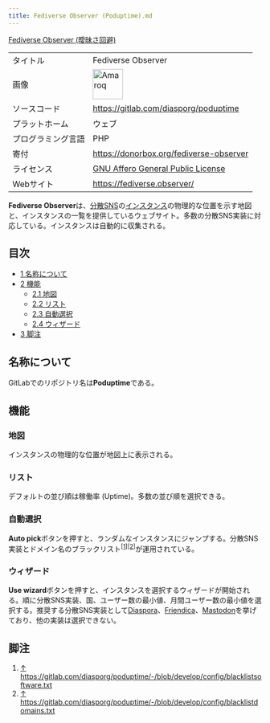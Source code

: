 ```yaml
---
title: Fediverse Observer (Poduptime).md
---
```

<div>

[Fediverse Observer (曖昧さ回避)](/Fediverse_Observer "Fediverse Observer")

|                    |                                                                                                                                                                                                                                                    |
|--------------------|----------------------------------------------------------------------------------------------------------------------------------------------------------------------------------------------------------------------------------------------------|
| タイトル           | Fediverse Observer                                                                                                                                                                                                                                 |
| 画像               | [<img src="/images/thumb/e/e3/Fediverse-observer.png/60px-Fediverse-observer.png" srcset="/images/e/e3/Fediverse-observer.png 1.5x" width="60" height="60" alt="Amaroq" />](/%E3%83%95%E3%82%A1%E3%82%A4%E3%83%AB:Fediverse-observer.png "Amaroq") |
| ソースコード       | <a href="https://gitlab.com/diasporg/poduptime" rel="nofollow">https://gitlab.com/diasporg/poduptime</a>                                                                                                                                           |
| プラットホーム     | ウェブ                                                                                                                                                                                                                                             |
| プログラミング言語 | PHP                                                                                                                                                                                                                                                |
| 寄付               | <a href="https://donorbox.org/fediverse-observer" rel="nofollow">https://donorbox.org/fediverse-observer</a>                                                                                                                                       |
| ライセンス         | [GNU Affero General Public License](/GNU_Affero_General_Public_License "GNU Affero General Public License")                                                                                                                                        |
| Webサイト          | <a href="https://fediverse.observer/" rel="nofollow">https://fediverse.observer/</a>                                                                                                                                                               |

  

**Fediverse Observer**は、[分散SNS](/%E5%88%86%E6%95%A3SNS "分散SNS")の[インスタンス](/%E3%82%A4%E3%83%B3%E3%82%B9%E3%82%BF%E3%83%B3%E3%82%B9 "インスタンス")の物理的な位置を示す地図と、インスタンスの一覧を提供しているウェブサイト。多数の分散SNS実装に対応している。インスタンスは自動的に収集される。

<div>

<div lang="ja" dir="ltr">

## 目次

</div>

-   [1 名称について](#.E5.90.8D.E7.A7.B0.E3.81.AB.E3.81.A4.E3.81.84.E3.81.A6)
-   [2 機能](#.E6.A9.9F.E8.83.BD)
    -   [2.1 地図](#.E5.9C.B0.E5.9B.B3)
    -   [2.2 リスト](#.E3.83.AA.E3.82.B9.E3.83.88)
    -   [2.3 自動選択](#.E8.87.AA.E5.8B.95.E9.81.B8.E6.8A.9E)
    -   [2.4 ウィザード](#.E3.82.A6.E3.82.A3.E3.82.B6.E3.83.BC.E3.83.89)
-   [3 脚注](#.E8.84.9A.E6.B3.A8)

</div>

## 名称について

GitLabでのリポジトリ名は**Poduptime**である。

## 機能

### 地図

インスタンスの物理的な位置が地図上に表示される。

### リスト

デフォルトの並び順は稼働率 (Uptime)。多数の並び順を選択できる。

### 自動選択

**Auto pick**ボタンを押すと、ランダムなインスタンスにジャンプする。分散SNS実装とドメイン名のブラックリスト<sup>[\[1\]](#cite_note-1)[\[2\]](#cite_note-2)</sup>が運用されている。

### ウィザード

**Use wizard**ボタンを押すと、インスタンスを選択するウィザードが開始される。順に分散SNS実装、国、ユーザー数の最小値、月間ユーザー数の最小値を選択する。推奨する分散SNS実装として[Diaspora](/Diaspora "Diaspora (存在しないページ)")、[Friendica](/Friendica "Friendica")、[Mastodon](/Mastodon "Mastodon")を挙げており、他の実装は選択できない。

## 脚注

<div>

1.  [↑](#cite_ref-1) <a href="https://gitlab.com/diasporg/poduptime/-/blob/develop/config/blacklistsoftware.txt" rel="nofollow">https://gitlab.com/diasporg/poduptime/-/blob/develop/config/blacklistsoftware.txt</a>
2.  [↑](#cite_ref-2) <a href="https://gitlab.com/diasporg/poduptime/-/blob/develop/config/blacklistdomains.txt" rel="nofollow">https://gitlab.com/diasporg/poduptime/-/blob/develop/config/blacklistdomains.txt</a>

</div>

</div>
